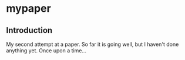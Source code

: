 # mypaper

## Introduction
My second attempt at a paper.
So far it is going well, but I haven't done anything yet.
Once upon a time...
